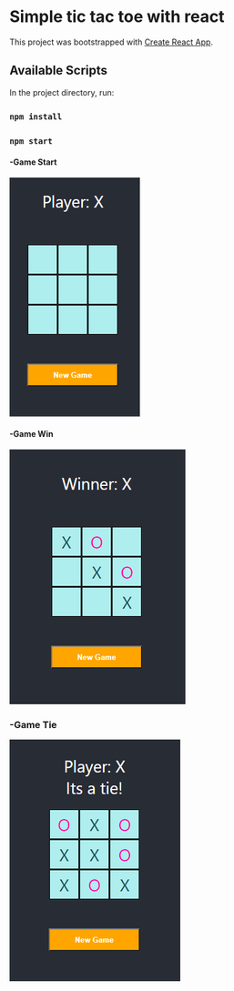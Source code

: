 # Simple tic tac toe with react

This project was bootstrapped with [Create React App](https://github.com/facebook/create-react-app).

## Available Scripts

In the project directory, run:

### `npm install`
### `npm start`

#### -Game Start
![alt text](https://github.com/athangk/my-tic-tac-toe/blob/main/Capture_tic_Tac1.PNG)
#### -Game Win
![alt text](https://github.com/athangk/my-tic-tac-toe/blob/main/Capture_2_tic_tac.PNG)
### -Game Tie
![alt text](https://github.com/athangk/my-tic-tac-toe/blob/main/Capture_tic_tac3.PNG)
